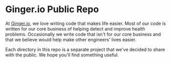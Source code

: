# Ginger.io Public Repo
At [Ginger.io](http://ginger.io), we love writing code that makes life easier. Most of our code is written for our core business of helping detect and improve health problems. Occasionally we write code that isn't for our core business and that we believe would help make other engineers' lives easier.

Each directory in this repo is a separate project that we've decided to share with the public. We hope you'll find something useful. 
